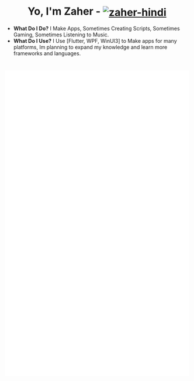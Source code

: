 <h1 align="center">Yo, I'm Zaher - <a href="https://linkedin.com/in/zaher-hindi" target="blank"><img align="center" src="https://raw.githubusercontent.com/rahuldkjain/github-profile-readme-generator/master/src/images/icons/Social/linked-in-alt.svg" alt="zaher-hindi" height="30" width="40" /></a></h1>

- **What Do I Do?** I Make Apps, Sometimes Creating Scripts, Sometimes Gaming, Sometimes Listening to Music.
- **What Do I Use?** I Use [Flutter, WPF, WinUI3] to Make apps for many platforms, Im planning to expand my knowledge and learn more frameworks and languages.



#

![Metrics](/github-metrics/metrics.svg)
